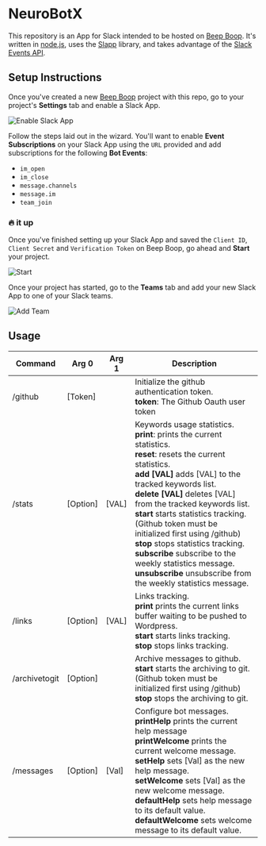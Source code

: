 # NeuroBotX

This repository is an App for Slack intended to be hosted on [Beep Boop][bb].  It's written in [node.js](), uses the [Slapp][slapp] library, and takes advantage of the [Slack Events API][slack-events-api].

## Setup Instructions

Once you've created a new [Beep Boop](bb) project with this repo, go to your project's **Settings** tab and enable a Slack App.

![Enable Slack App](https://cloud.githubusercontent.com/assets/367275/19362140/b4039c86-9142-11e6-9b31-941609c1b090.gif)

Follow the steps laid out in the wizard. You'll want to enable **Event Subscriptions** on your Slack App using the `URL` provided and add subscriptions for the following **Bot Events**:

+ `im_open`
+ `im_close`
+ `message.channels`
+ `message.im`
+ `team_join`

### 🔥 it up

Once you've finished setting up your Slack App and saved the `Client ID`, `Client Secret` and `Verification Token` on Beep Boop, go ahead and **Start** your project.

![Start](https://cloud.githubusercontent.com/assets/367275/19364564/edb43efa-914b-11e6-9265-d33122bf5f9a.png)

Once your project has started, go to the **Teams** tab and add your new Slack App to one of your Slack teams.

![Add Team](https://cloud.githubusercontent.com/assets/367275/19364343/012e4922-914b-11e6-8f0a-bb020b016fd2.png)

## Usage

| Command       | Arg 0    | Arg 1 | Description                                                                                                                                                                                                                                                                                                                                                                                                                                                    |
|---------------|----------|-------|----------------------------------------------------------------------------------------------------------------------------------------------------------------------------------------------------------------------------------------------------------------------------------------------------------------------------------------------------------------------------------------------------------------------------------------------------------------|
| /github       | [Token]  |       | Initialize the github authentication token.<br />**token**: The Github Oauth user token<br />                                                                                                                                                                                                                                                                                                                                                                              |
| /stats        | [Option] | [VAL] | Keywords usage statistics.<br /> **print**: prints the current statistics.<br /> **reset**: resets the current statistics.<br />**add [VAL]** adds [VAL] to the tracked keywords list.<br /> **delete [VAL]** deletes [VAL] from the tracked keywords list.<br /> **start** starts statistics tracking.(Github token must be initialized first using /github)<br /> **stop** stops statistics tracking.<br />**subscribe** subscribe to the weekly statistics message.<br /> **unsubscribe** unsubscribe from the weekly statistics message. |
| /links        | [Option] | [VAL] | Links tracking.<br /> **print** prints the current links buffer waiting to be pushed to Wordpress.<br /> **start** starts links tracking.<br /> **stop** stops links tracking.                                                                                                                                                                                                                                                                                                    |
| /archivetogit | [Option] |       | Archive messages to github.<br /> **start** starts the archiving to git. (Github token must be initialized first using /github)<br /> **stop** stops the archiving to git.                                                                                                                                                                                                                                                                                                 |
| /messages | [Option] | [Val] | Configure bot messages.<br /> **printHelp** prints the current help message<br /> **printWelcome** prints the current welcome message.<br />**setHelp** sets [Val] as the new help message.<br /> **setWelcome** sets [Val] as the new welcome message.<br /> **defaultHelp** sets help message to its default value.<br /> **defaultWelcome** sets welcome message to its default value.                                                                                                                                                                                                                                                                                              |

[bb]: https://beepboophq.com
[slapp]: https://github.com/BeepBoopHQ/slapp
[slack-events-api]: https://api.slack.com/events-api
[presence-polyfill]: https://github.com/BeepBoopHQ/beepboop-slapp-presence-polyfill
